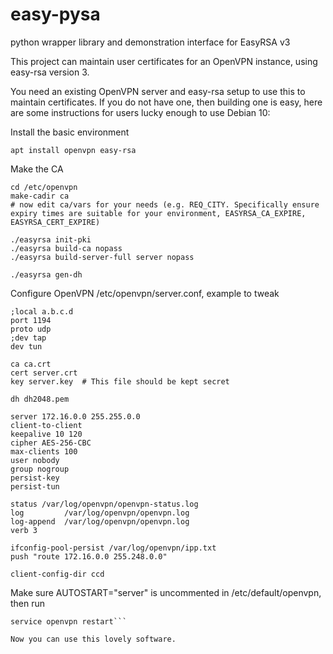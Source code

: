 # easy-pysa
python wrapper library and demonstration interface for EasyRSA v3

This project can maintain user certificates for an OpenVPN instance, using easy-rsa version 3.

You need an existing OpenVPN server and easy-rsa setup to use this to maintain certificates.  If you do not have one, then building one is easy, here are some instructions for users lucky enough to use Debian 10:

Install the basic environment
```
apt install openvpn easy-rsa
```

Make the CA

```
cd /etc/openvpn
make-cadir ca
# now edit ca/vars for your needs (e.g. REQ_CITY. Specifically ensure expiry times are suitable for your environment, EASYRSA_CA_EXPIRE, EASYRSA_CERT_EXPIRE)

./easyrsa init-pki
./easyrsa build-ca nopass
./easyrsa build-server-full server nopass

./easyrsa gen-dh
```

Configure OpenVPN /etc/openvpn/server.conf, example to tweak
```
;local a.b.c.d
port 1194
proto udp
;dev tap
dev tun

ca ca.crt
cert server.crt
key server.key  # This file should be kept secret

dh dh2048.pem

server 172.16.0.0 255.255.0.0 
client-to-client
keepalive 10 120
cipher AES-256-CBC
max-clients 100
user nobody
group nogroup
persist-key
persist-tun

status /var/log/openvpn/openvpn-status.log
log         /var/log/openvpn/openvpn.log
log-append  /var/log/openvpn/openvpn.log
verb 3

ifconfig-pool-persist /var/log/openvpn/ipp.txt
push "route 172.16.0.0 255.248.0.0" 

client-config-dir ccd
```

Make sure AUTOSTART="server" is uncommented in /etc/default/openvpn, then run 
```systemctl daemon-reload
service openvpn restart```

Now you can use this lovely software.
